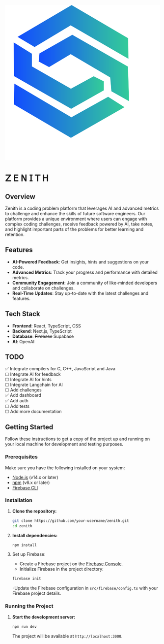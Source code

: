 <div align="center">
  <img src="./public/logo.svg" alt="Zenith Logo" />
</div>

# 𝖹 𝖤 𝖭 𝖨 𝖳 𝖧

## Overview

Zenith is a coding problem platform that leverages AI and advanced metrics to challenge and enhance the skills of future software engineers. Our platform provides a unique environment where users can engage with complex coding challenges, receive feedback powered by AI, take notes, and highlight important parts of the problems for better learning and retention.

## Features

- **AI-Powered Feedback**: Get insights, hints and suggestions on your code.
- **Advanced Metrics**: Track your progress and performance with detailed metrics.
- **Community Engagement**: Join a community of like-minded developers and collaborate on challenges.
- **Real-Time Updates**: Stay up-to-date with the latest challenges and features.

## Tech Stack

- **Frontend**: React, TypeScript, CSS
- **Backend**: Next.js, TypeScript
- **Database**: <s>Firebase</s> Supabase
- **AI**: OpenAI

## TODO

✅ Integrate compilers for C, C++, JavaScript and Java <br />
☐ Integrate AI for feedback <br />
☐ Integrate AI for hints <br />
☐ Integrate Langchain for AI <br />
☐ Add challenges <br />
✅ Add dashboard <br />
✅ Add auth <br />
☐ Add tests <br />
☐ Add more documentation <br />


## Getting Started

Follow these instructions to get a copy of the project up and running on your local machine for development and testing purposes.

### Prerequisites

Make sure you have the following installed on your system:

- [Node.js](https://nodejs.org/) (v14.x or later)
- [npm](https://www.npmjs.com/) (v6.x or later)
- [Firebase CLI](https://firebase.google.com/docs/cli)

### Installation

1. **Clone the repository:**

   ```sh
   git clone https://github.com/your-username/zenith.git
   cd zenith
   ```
2. **Install dependencies:**

   ```sh
   npm install
   ```
3. Set up Firebase:

    - Create a Firebase project on the [Firebase Console](https://console.firebase.google.com/).
    - Initialize Firebase in the project directory:

   ```sh
   firebase init
   ```
   -Update the Firebase configuration in `src/firebase/config.ts` with your Firebase project details.

### Running the Project

1. **Start the development server:**

   ```sh
   npm run dev
   ```
   The project will be available at `http://localhost:3000`.

